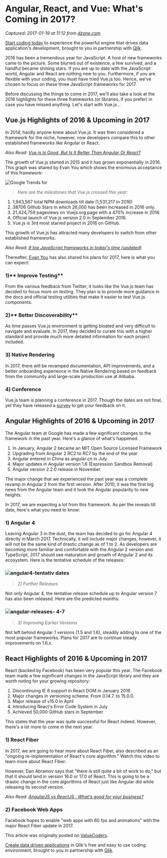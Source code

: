 # Angular, React, and Vue: What's Coming in 2017?

_Captured: 2017-01-19 at 11:12 from [dzone.com](https://dzone.com/articles/angular-react-and-vue-whats-coming-in-2017?edition=262904&utm_source=Daily%20Digest&utm_medium=email&utm_campaign=dd%202017-01-18)_

[Start coding today](https://dzone.com/go?i=155124&u=http%3A%2F%2Fplayground.qlik.com%2Fhome) to experience the powerful engine that drives data application's development, brought to you in partnership with [Qlik](https://dzone.com/go?i=155124&u=http%3A%2F%2Fplayground.qlik.com%2Fhome).

2016 has been a tremendous year for JavaScript. A host of new frameworks came to the picture. Some blurred out of existence, a few survived, and a handful became shining stars. If you are up to date with the JavaScript world, Angular and React are nothing new to you. Furthermore, if you are flexible with your coding, you must have tried Vue.js too. Hence, we've chosen to focus on these three JavaScript frameworks for 2017.

Before discussing the things to come in 2017, we'll also take a look at the 2016 highlights for these three frameworks (or libraries, if you prefer) in case you have missed anything. Let's start with Vue.js...

## Vue.js Highlights of 2016 & Upcoming in 2017

In 2014, hardly anyone knew about Vue.js. It was then considered a framework for the niche, however, now developers compare this to other established frameworks like Angular or React.

_Also Read: [Vue.js Is Good, But Is It Better Than Angular Or React?](http://www.valuecoders.com/blog/technology-and-apps/vue-js-comparision-angular-react/)_

The growth of Vue.js started in 2015 and it has grown exponentially in 2016. This graph was shared by Evan You which shows the enormous acceptance of this framework:

![Google Trends for ](https://dzone.com/storage/temp/4028067-vue-js-growth-2014-2016.png)

> _Here are the milestones that Vue.js crossed this year:_

  1. 1,943,567 total NPM downloads till date (1,531,217 in 2016)
  2. 38706 Github Stars in which 26,000 has been increased in 2016 only.
  3. 21,424,759 pageviews on Vuejs.org page with a 470% increase in 2016.
  4. Official launch of Vue.js version 2.0 in September 2016.
  5. Vue.js is 3rd most starred project in 2016 on GitHub.

This growth of Vue.js has attracted many developers to switch from other established frameworks.

_Also Read: [9 top JavaScript frameworks in today's time (updated)](http://www.valuecoders.com/blog/technology-and-apps/top-javascript-frameworks-list-comparison/)_

Thereafter, [Evan You](http://evanyou.me/) has also shared his plans for 2017, here is what you can expect:

### 1)** Improve Testing**

From the various feedback from Twitter, it looks like the Vue.js team has decided to focus more on testing. They plan is to provide more guidance in the docs and official testing utilities that make it easier to test Vue.js components.

### 2)** Better Discoverability**

As time passes Vue.js environment is getting bloated and very difficult to navigate and evaluate. In 2017, they decided to curate this with a higher standard and provide much more detailed information for each project included.

### 3) **Native Rendering**

In 2017, there will be revamped documentation, API improvements, and a better onboarding experience in the Native Rendering based on feedback from the community and large-scale production use at Alibaba.

### 4) **Conference**

Vue.js team is planning a conference in 2017. Though the dates are not final, yet they have released a [survey](https://docs.google.com/forms/d/e/1FAIpQLSfiRF9JIpvAcWL7EsnpODIhf_JiNX3PETA_S3XnqmtuG2foQA/viewform) to get your feedback on it.

## Angular Highlights of 2016 & Upcoming in 2017

The Angular team at Google has made a few significant changes to the framework in the past year. Here's a glance of what's happened.

  1. In January, Angular 2 became an MIT Open Source Licensed Framework
  2. Upgrading from Angular 2 RC2 to RC7 by the end of the year
  3. Angular entered in China as angular.cn in July
  4. Major updates in Angular version 1.6 (Expression Sandbox Removal)
  5. Angular version 2.2.0 release in November

The major change that we experienced the past year was a complete revamp in Angular 2 from the first version. After 2010, it was the first big news from the Angular team and it took the Angular popularity to new heights.

In 2017, we are expecting a lot from this framework. As per the reveals till date, here's what you need to know:

### **1) Angular 4**

Leaving Angular 3 in the dust, the team has decided to go for Angular 4 directly in March 2017. Technically, it will include major changes, however, it will not be the same kind of drastic change as of 1 to 2. As developers are becoming more familiar and comfortable with the Angular 2 version and TypeScript, 2017 should see maturation and growth of Angular 2 and its ecosystem. Here is the tentative schedule of the releases:

### ![angular4-tentativ dates](http://www.valuecoders.com/blog/wp-content/uploads/2017/01/angular4-tentativeschedule-1-1.png)

> _2) Further Releases_

Not only Angular 4, the tentative release schedule up to Angular version 7 has also been released. Here are the predicted months:

### ![angular-releases- 4-7](http://www.valuecoders.com/blog/wp-content/uploads/2017/01/angular-releases-1.png)

> _3) Improving Earlier Versions_

Not left behind Angular 1 versions (1.5 and 1.6), steadily adding to one of the most popular frameworks. Plans for 2017 are to continue steady improvements on 1.6.x.

## React Highlights of 2016 & Upcoming in 2017

React (backed by Facebook) has been very popular this year. The Facebook team made a few significant changes in the JavaScript library and they are worth noting for your growing repository:

  1. Discontinuing IE 8 support in React DOM in January 2016
  2. Major changes in versioning scheme. From 0.14.7. to 15.0.0.
  3. Major release of v15.0 in April
  4. Introducing React's Error Code System in July
  5. Achieved 50,000 GitHub stars in September

This states that the year was quite successful for React indeed. However, there's a lot more to come in the next year.

### 1) **React Fiber**

In 2017, we are going to hear more about React Fiber, also described as an "ongoing re-implementation of React's core algorithm." Watch this video to learn more about React Fiber:

However, Dan Abramov says that "there is still quite a bit of work to do," but that it should land in version 16.0 or 17.0 of React. This is going to be a drastic change in the core algorithms of React just like Angular did while releasing its second version.

_Also Read: [ AngularJS vs ReactJS : What's good for your business?](http://www.valuecoders.com/blog/technology-and-apps/angularjs-vs-reactjs-suits-better/)_

### 2) **Facebook Web Apps**

Facebook hopes to enable "web apps with 60 fps and animations" with the major React Fiber update in 2017.

This article was originally posted on [ValueCoders](http://www.valuecoders.com/).

[Create data driven applications](https://dzone.com/go?i=155123&u=http%3A%2F%2Fplayground.qlik.com%2Fhome) in Qlik's free and easy to use coding environment, brought to you in partnership with [Qlik](https://dzone.com/go?i=155123&u=http%3A%2F%2Fplayground.qlik.com%2Fhome).
